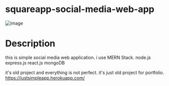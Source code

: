 # squareapp-social-media-web-app
![image](https://user-images.githubusercontent.com/91429684/164483961-fc7242d7-2eb4-446b-8678-90e019456c19.png)

# Description
this is simple social media web application. i use MERN Stack. node.js express.js react.js mongoDB

it's old project and everything is not perfect. 
it's just old project for portfolio.
https://justsimpleapp.herokuapp.com/
